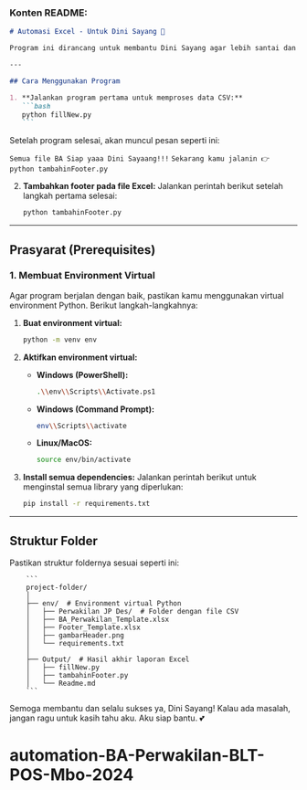 ### Konten README:

````markdown
# Automasi Excel - Untuk Dini Sayang 💖

Program ini dirancang untuk membantu Dini Sayang agar lebih santai dan mendapatkan waktu ekstra untuk peluk cium aku. Dengan program ini, kamu hanya perlu menjalankan beberapa langkah sederhana untuk menghasilkan laporan otomatis. 😊

---

## Cara Menggunakan Program

1. **Jalankan program pertama untuk memproses data CSV:**
   ```bash
   python fillNew.py
   ```
````

Setelah program selesai, akan muncul pesan seperti ini:

`Semua file BA Siap yaaa Dini Sayaang!!!`
`Sekarang kamu jalanin 👉 python tambahinFooter.py`

2. **Tambahkan footer pada file Excel:**
   Jalankan perintah berikut setelah langkah pertama selesai:
   ```bash
   python tambahinFooter.py
   ```

---

## Prasyarat (Prerequisites)

### 1. Membuat Environment Virtual

Agar program berjalan dengan baik, pastikan kamu menggunakan virtual environment Python. Berikut langkah-langkahnya:

1. **Buat environment virtual:**

   ```bash
   python -m venv env
   ```

2. **Aktifkan environment virtual:**

   - **Windows (PowerShell):**

     ```bash
     .\\env\\Scripts\\Activate.ps1
     ```

   - **Windows (Command Prompt):**

     ```bash
     env\\Scripts\\activate
     ```

   - **Linux/MacOS:**
     ```bash
     source env/bin/activate
     ```

3. **Install semua dependencies:**
   Jalankan perintah berikut untuk menginstal semua library yang diperlukan:
   ```bash
   pip install -r requirements.txt
   ```

---

## Struktur Folder

Pastikan struktur foldernya sesuai seperti ini:

        ```
        project-folder/
        │
        ├── env/  # Environment virtual Python
        │   ├── Perwakilan JP Des/  # Folder dengan file CSV
        │   ├── BA_Perwakilan_Template.xlsx
        │   ├── Footer_Template.xlsx
        │   ├── gambarHeader.png
        │   └── requirements.txt
        │
        ├── Output/  # Hasil akhir laporan Excel
        │   ├── fillNew.py
        │   ├── tambahinFooter.py
        │   └── Readme.md
        ```

Semoga membantu dan selalu sukses ya, Dini Sayang! Kalau ada masalah, jangan ragu untuk kasih tahu aku. Aku siap bantu. 💕
# automation-BA-Perwakilan-BLT-POS-Mbo-2024
